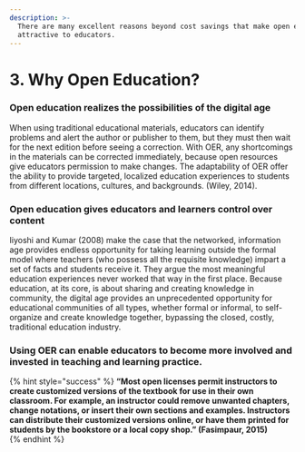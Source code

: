 ```yaml
---
description: >-
  There are many excellent reasons beyond cost savings that make open education
  attractive to educators.
---
```


# 3. Why Open Education?

### Open education realizes the possibilities of the digital age

When using traditional educational materials, educators can identify problems and alert the author or publisher to them, but they must then wait for the next edition before seeing a correction. With OER, any shortcomings in the materials can be corrected immediately, because open resources give educators permission to make changes. The adaptability of OER offer the ability to provide targeted, localized education experiences to students from different locations, cultures, and backgrounds. \(Wiley, 2014\).  


### Open education gives educators and learners control over content

Iiyoshi and Kumar \(2008\) make the case that the networked, information age provides endless opportunity for taking learning outside the formal model where teachers \(who possess all the requisite knowledge\) impart a set of facts and students receive it. They argue the most meaningful education experiences never worked that way in the first place. Because education, at its core, is about sharing and creating knowledge in community, the digital age provides an unprecedented opportunity for educational communities of all types, whether formal or informal, to self-organize and create knowledge together, bypassing the closed, costly, traditional education industry.  


### Using OER can enable educators to become more involved and invested in teaching and learning practice.  

{% hint style="success" %}
**“Most open licenses permit instructors to create customized versions of the textbook for use in their own classroom.  For example, an instructor could remove unwanted chapters, change notations, or insert their own sections and examples. Instructors can distribute their customized versions online, or have them printed for students by the bookstore or a local copy shop.” \(Fasimpaur, 2015\)**  
{% endhint %}

